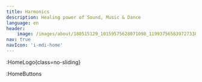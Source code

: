 ```yaml
---
title: Harmonics
description: Healing power of Sound, Music & Dance
language: en
header:
    image: /images/about/180515129_10159575628071098_1199375658397273382_n.jpg
nav: true
navIcon: 'i-mdi-home'
---
```


:HomeLogo{class=no-sliding}

:HomeButtons
